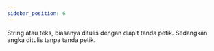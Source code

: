 ```yaml
---
sidebar_position: 6
---
```


String atau teks, biasanya ditulis dengan diapit tanda petik. Sedangkan
angka ditulis tanpa tanda petik.
